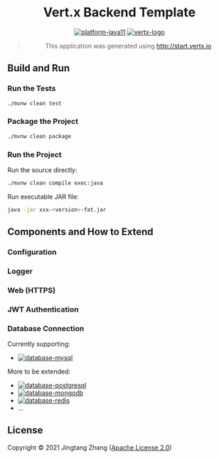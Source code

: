 <div align="center">

# Vert.x Backend Template

[![platform-java11](https://img.shields.io/badge/Java%2011-blue?style=for-the-badge&logo=java)](https://openjdk.java.net/projects/jdk/11/)
[![vertx-logo](https://img.shields.io/badge/Vert.x-purple?style=for-the-badge&logo=eclipsevertdotx)](https://vertx.io)

> This application was generated using http://start.vertx.io

</div>

## Build and Run

### Run the Tests

```bash
./mvnw clean test
```

### Package the Project

```bash
./mvnw clean package
```

### Run the Project

Run the source directly:

```bash
./mvnw clean compile exec:java
```

Run executable JAR file:

```bash
java -jar xxx-<version>-fat.jar
```

## Components and How to Extend

### Configuration

### Logger

### Web (HTTPS)

### JWT Authentication

### Database Connection

Currently supporting:

- [![database-mysql](https://img.shields.io/badge/MySQL-green?style=for-the-badge&logo=mysql)](https://www.mysql.com/)

More to be extended:

- [![database-postgresql](https://img.shields.io/badge/PostgreSQL-green?style=for-the-badge&logo=postgresql)](https://www.postgresql.org/)
- [![database-mongodb](https://img.shields.io/badge/MongoDB-green?style=for-the-badge&logo=mongodb)](https://www.mongodb.com/)
- [![database-redis](https://img.shields.io/badge/Redis-green?style=for-the-badge&logo=redis)](https://redis.io/)
- ...

## License

Copyright © 2021 Jingtang Zhang ([Apache License 2.0](LICENSE))

